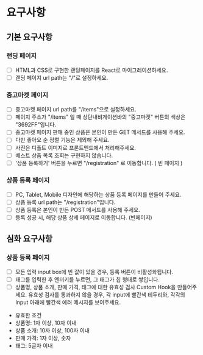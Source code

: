 # 요구사항

## 기본 요구사항

### 랜딩 페이지

- [ ] HTML과 CSS로 구현한 랜딩페이지를 React로 마이그레이션하세요.
- [ ] 랜딩 페이지 url path는 "/"로 설정하세요.

### 중고마켓 페이지

- [ ] 중고마켓 페이지 url path를 "/items"으로 설정하세요.
- [ ] 페이지 주소가 "/items" 일 때 상단내비게이션바의 "중고마켓" 버튼의 색상은 "3692FF"입니다.
- [ ] 중고마켓 페이지 판매 중인 상품은 본인이 만든 GET 메서드를 사용해 주세요.
- [ ] 다만 좋아요 순 정렬 기능은 제외해 주세요.
- [ ] 사진은 디폴트 이미지로 프론트엔드에서 처리해주세요.
- [ ] 베스트 상품 목록 조회는 구현하지 않습니다.
- [ ] '상품 등록하기' 버튼을 누르면 "/registration" 로 이동합니다. ( 빈 페이지 )

### 상품 등록 페이지

- [ ] PC, Tablet, Mobile 디자인에 해당하는 상품 등록 페이지를 만들어 주세요.
- [ ] 상품 등록 url path는 "/registration"입니다.
- [ ] 상품 등록은 본인이 만든 POST 메서드를 사용해 주세요.
- [ ] 등록 성공 시, 해당 상품 상세 페이지로 이동합니다. (빈페이지)

## 심화 요구사항

### 상품 등록 페이지

- [ ] 모든 입력 input box에 빈 값이 있을 경우, 등록 버튼이 비활성화됩니다.
- [ ] 태그를 입력한 후 엔터키를 누르면, 그 태그가 칩 형태로 쌓입니다.
- [ ] 상품명, 상품 소개, 판매 가격, 태그에 대한 유효성 검사 Custom Hook을 만들어주세요. 유효성 검사를 통과하지 않을 경우, 각 input에 빨간색 테두리와, 각각의 Input 아래에 빨간색 에러 메시지를 보여주세요.

- 유효한 조건
- 상품명: 1자 이상, 10자 이내
- 상품 소개: 10자 이상, 100자 이내
- 판매 가격: 1자 이상, 숫자
- 태그: 5글자 이내
